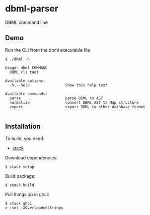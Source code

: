 # dbml-parser
DBML command line

## Demo
Run the CLI from the dbml executable file
```
$ ./dbml -h

Usage: dbml COMMAND
  DBML cli tool

Available options:
  -h,--help                Show this help text

Available commands:
  parse                    parse DBML to AST
  normalize                convert DBML AST to Map structure
  export                   export DBML to other database format


```

## Installation
To build, you need: 
* [stack](https://docs.haskellstack.org/en/stable/README/)

Download dependencies:
```
$ stack setup
```

Build package:
```
$ stack build
```

Pull things up in ghci:
```
$ stack ghci
> :set -XOverloadedStrings
```
